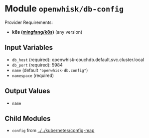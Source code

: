 
# Module `openwhisk/db-config`

Provider Requirements:
* **k8s ([mingfang/k8s](https://registry.terraform.io/providers/mingfang/k8s/latest))** (any version)

## Input Variables
* `db_host` (required): openwhisk-couchdb.default.svc.cluster.local
* `db_port` (required): 5984
* `name` (default `"openwhisk-db.config"`)
* `namespace` (required)

## Output Values
* `name`

## Child Modules
* `config` from [../../kubernetes/config-map](../../kubernetes/config-map)

